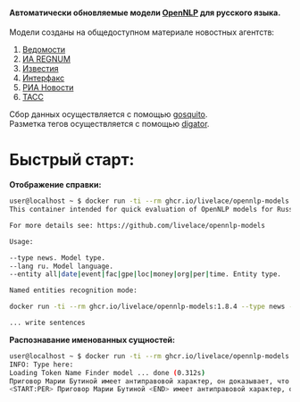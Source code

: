 #### Автоматически обновляемые модели [OpenNLP](https://opennlp.apache.org/) для русского языка.

Модели созданы на общедоступном материале новостных агентств:  
  
1. [Ведомости](https://www.vedomosti.ru/)
2. [ИА REGNUM](https://regnum.ru)  
3. [Известия](https://iz.ru/) 
4. [Интерфакс](http://www.interfax.ru/) 
5. [РИА Новости](https://ria.ru/)
6. [ТАСС](http://tass.ru)  

  

Сбор данных осуществляется с помощью [gosquito](https://github.com/livelace/gosquito).  
Разметка тегов осуществляется с помощью [digator](https://github.com/livelace/digator).
<br>

# Быстрый старт:

**Отображение справки:**

```bash
user@localhost ~ $ docker run -ti --rm ghcr.io/livelace/opennlp-models:1.8.4
This container intended for quick evaluation of OpenNLP models for Russian language whose based on various news feeds.

For more details see: https://github.com/livelace/opennlp-models

Usage:

--type news. Model type.
--lang ru. Model language.
--entity all|date|event|fac|gpe|loc|money|org|per|time. Entity type.

Named entities recognition mode:

docker run -ti --rm ghcr.io/livelace/opennlp-models:1.8.4 --type news --lang ru --entity all

... write sentences
```

**Распознавание именованных сущностей:**

```bash
user@localhost ~ $ docker run -ti --rm ghcr.io/livelace/opennlp-models:1.8.4 --type news --lang ru --entity all
INFO: Type here: 
Loading Token Name Finder model ... done (0.312s)
Приговор Марии Бутиной имеет антиправовой характер, он доказывает, что США ради геополитических интересов готовы нарушать фундаментальные принципы построения своей правовой системы, заявил РИА Новости председатель комитета Совета Федерации по конституционному законодательству Андрей Клишас.
<START:PER> Приговор Марии Бутиной <END> имеет антиправовой характер, он доказывает, что <START:GPE> США <END> ради геополитических интересов готовы нарушать фундаментальные принципы построения своей правовой системы, заявил <START:ORG> РИА Новости <END> председатель комитета <START:ORG> Совета Федерации <END> по конституционному законодательству <START:PER> Андрей Клишас. <END>
```